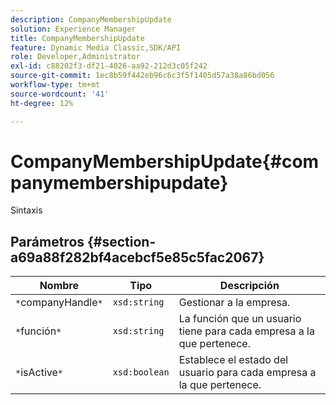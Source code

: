 ```yaml
---
description: CompanyMembershipUpdate
solution: Experience Manager
title: CompanyMembershipUpdate
feature: Dynamic Media Classic,SDK/API
role: Developer,Administrator
exl-id: c88202f3-df21-4026-aa92-212d3c05f242
source-git-commit: 1ec8b59f442eb96c6c3f5f1405d57a38a86bd056
workflow-type: tm+mt
source-wordcount: '41'
ht-degree: 12%

---
```


# CompanyMembershipUpdate{#companymembershipupdate}

Sintaxis

## Parámetros {#section-a69a88f282bf4acebcf5e85c5fac2067}

| Nombre | Tipo | Descripción |
|---|---|---|
| `*`companyHandle`*` | `xsd:string` | Gestionar a la empresa. |
| `*`función`*` | `xsd:string` | La función que un usuario tiene para cada empresa a la que pertenece. |
| `*`isActive`*` | `xsd:boolean` | Establece el estado del usuario para cada empresa a la que pertenece. |
